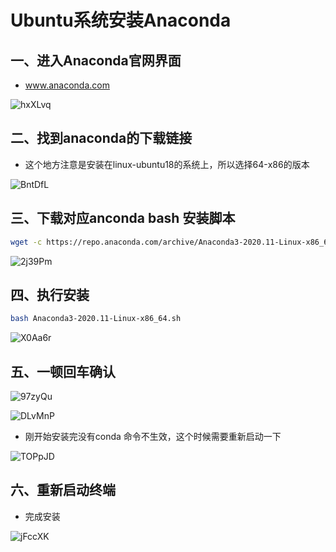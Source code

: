 # Ubuntu系统安装Anaconda

## 一、进入Anaconda官网界面

- www.anaconda.com

![hxXLvq](https://yanyandexiaoruantang0828.oss-cn-beijing.aliyuncs.com/uPic/hxXLvq.png)

## 二、找到anaconda的下载链接

- 这个地方注意是安装在linux-ubuntu18的系统上，所以选择64-x86的版本

![BntDfL](https://yanyandexiaoruantang0828.oss-cn-beijing.aliyuncs.com/uPic/BntDfL.png)

## 三、下载对应anconda bash 安装脚本

```bash
wget -c https://repo.anaconda.com/archive/Anaconda3-2020.11-Linux-x86_64.sh
```


![2j39Pm](https://yanyandexiaoruantang0828.oss-cn-beijing.aliyuncs.com/uPic/2j39Pm.png)

## 四、执行安装

```bash
bash Anaconda3-2020.11-Linux-x86_64.sh
```

![X0Aa6r](https://yanyandexiaoruantang0828.oss-cn-beijing.aliyuncs.com/uPic/X0Aa6r.png)

## 五、一顿回车确认

![97zyQu](https://yanyandexiaoruantang0828.oss-cn-beijing.aliyuncs.com/uPic/97zyQu.png)

![DLvMnP](https://yanyandexiaoruantang0828.oss-cn-beijing.aliyuncs.com/uPic/DLvMnP.png)

- 刚开始安装完没有conda 命令不生效，这个时候需要重新启动一下

![TOPpJD](https://yanyandexiaoruantang0828.oss-cn-beijing.aliyuncs.com/uPic/TOPpJD.png)

## 六、重新启动终端

- 完成安装

![jFccXK](https://yanyandexiaoruantang0828.oss-cn-beijing.aliyuncs.com/uPic/jFccXK.png)